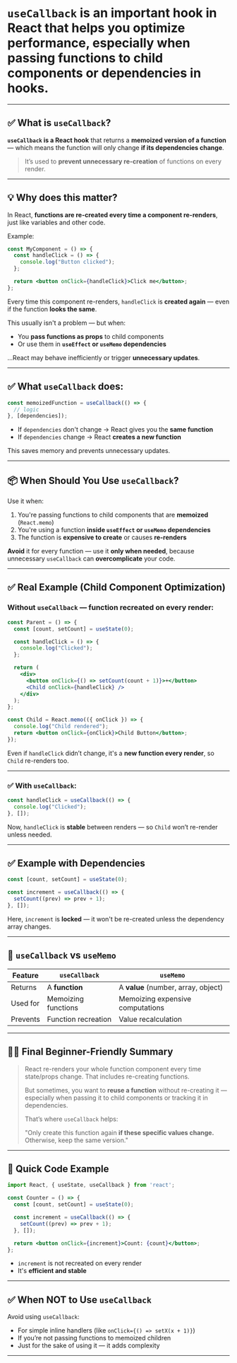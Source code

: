 
# `useCallback` is an important hook in React that helps you optimize performance, especially when passing **functions** to child components or dependencies in hooks.

---

## ✅ What is `useCallback`?

**`useCallback` is a React hook** that returns a **memoized version of a function** — which means the function will only change **if its dependencies change**.

> It’s used to **prevent unnecessary re-creation** of functions on every render.

---

## 💡 Why does this matter?

In React, **functions are re-created every time a component re-renders**, just like variables and other code.

Example:

```jsx
const MyComponent = () => {
  const handleClick = () => {
    console.log("Button clicked");
  };

  return <button onClick={handleClick}>Click me</button>;
};
```

Every time this component re-renders, `handleClick` is **created again** — even if the function **looks the same**.

This usually isn't a problem — but when:

* You **pass functions as props** to child components
* Or use them in **`useEffect` or `useMemo` dependencies**

…React may behave inefficiently or trigger **unnecessary updates**.

---

## ✅ What `useCallback` does:

```jsx
const memoizedFunction = useCallback(() => {
  // logic
}, [dependencies]);
```

* If `dependencies` don't change → React gives you the **same function**
* If `dependencies` change → React **creates a new function**

This saves memory and prevents unnecessary updates.

---

## 📦 When Should You Use `useCallback`?

Use it when:

1. You're passing functions to child components that are **memoized** (`React.memo`)
2. You're using a function **inside `useEffect` or `useMemo` dependencies**
3. The function is **expensive to create** or causes **re-renders**

**Avoid** it for every function — use it **only when needed**, because unnecessary `useCallback` can **overcomplicate** your code.

---

## ✅ Real Example (Child Component Optimization)

### Without `useCallback` — function recreated on every render:

```jsx
const Parent = () => {
  const [count, setCount] = useState(0);

  const handleClick = () => {
    console.log("Clicked");
  };

  return (
    <div>
      <button onClick={() => setCount(count + 1)}>+</button>
      <Child onClick={handleClick} />
    </div>
  );
};

const Child = React.memo(({ onClick }) => {
  console.log("Child rendered");
  return <button onClick={onClick}>Child Button</button>;
});
```

Even if `handleClick` didn’t change, it's a **new function every render**, so `Child` re-renders too.

---

### ✅ With `useCallback`:

```jsx
const handleClick = useCallback(() => {
  console.log("Clicked");
}, []);
```

Now, `handleClick` is **stable** between renders — so `Child` won’t re-render unless needed.

---

## ✅ Example with Dependencies

```jsx
const [count, setCount] = useState(0);

const increment = useCallback(() => {
  setCount((prev) => prev + 1);
}, []);
```

Here, `increment` is **locked** — it won't be re-created unless the dependency array changes.

---

## 🔁 `useCallback` vs `useMemo`

| Feature  | `useCallback`       | `useMemo`                           |
| -------- | ------------------- | ----------------------------------- |
| Returns  | A **function**      | A **value** (number, array, object) |
| Used for | Memoizing functions | Memoizing expensive computations    |
| Prevents | Function recreation | Value recalculation                 |

---

## 🧑‍🏫 Final Beginner-Friendly Summary

> React re-renders your whole function component every time state/props change. That includes re-creating functions.
>
> But sometimes, you want to **reuse a function** without re-creating it — especially when passing it to child components or tracking it in dependencies.
>
> That’s where `useCallback` helps:
>
> "Only create this function again **if these specific values change.** Otherwise, keep the same version."

---

## 🧪 Quick Code Example

```jsx
import React, { useState, useCallback } from 'react';

const Counter = () => {
  const [count, setCount] = useState(0);

  const increment = useCallback(() => {
    setCount((prev) => prev + 1);
  }, []);

  return <button onClick={increment}>Count: {count}</button>;
};
```

* `increment` is not recreated on every render
* It's **efficient and stable**

---

## ✅ When NOT to Use `useCallback`

Avoid using `useCallback`:

* For simple inline handlers (like `onClick={() => setX(x + 1)}`)
* If you’re not passing functions to memoized children
* Just for the sake of using it — it adds complexity

---